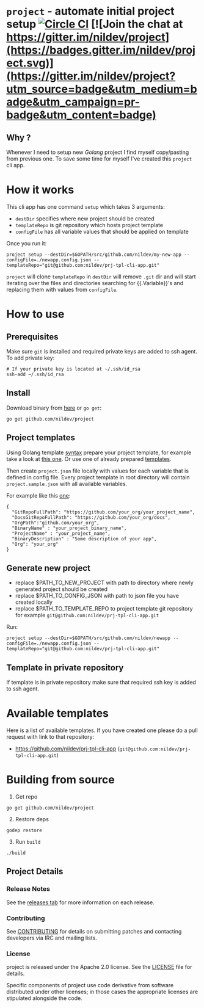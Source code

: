 # `project` - automate initial project setup [![Circle CI](https://circleci.com/gh/nildev/project/tree/master.svg?style=svg&circle-token=5f985f466e03e2f89df778c37ff6c6ab0b370a09)](https://circleci.com/gh/nildev/project/tree/master) [![Join the chat at https://gitter.im/nildev/project](https://badges.gitter.im/nildev/project.svg)](https://gitter.im/nildev/project?utm_source=badge&utm_medium=badge&utm_campaign=pr-badge&utm_content=badge)

## Why ?

Whenever I need to setup new *Golang* project I find myself copy/pasting from previous one. To save some time for myself
I've created this `project` cli app. 

# How it works

This cli app has one command `setup` which takes 3 arguments:

 - `destDir` specifies where new project should be created
 - `templateRepo` is git repository which hosts project template
 - `configFile` has all variable values that should be applied on template

Once you run it:

```
project setup --destDir=$GOPATH/src/github.com/nildev/my-new-app --configFile=./newapp.config.json --templateRepo="git@github.com:nildev/prj-tpl-cli-app.git"
```

`project` will clone `templateRepo` in `destDir` will remove `.git` dir and will start iterating over the files and directories
searching for {{.Variable}}'s and replacing them with values from `configFile`.

# How to use

## Prerequisites
 
Make sure `git` is installed and required private keys are added to ssh agent. To add private key:

```
# If your private key is located at ~/.ssh/id_rsa
ssh-add ~/.ssh/id_rsa
```

## Install

Download binary from [here](https://github.com/nildev/project/releases) or `go get`:

```
go get github.com/nildev/project
```

## Project templates

Using Golang template [syntax](https://golang.org/pkg/text/template/) prepare your project template, for example take a look at [this one](https://github.com/nildev/prj-tpl-cli-app).
Or use one of already prepared [templates](https://github.com/nildev/project#available-templates).

Then create `project.json` file locally with values for each variable that is defined in config file. Every project template
in root directory will contain `project.sample.json` with all available variables. 

For example like this [one](https://github.com/nildev/prj-tpl-cli-app/blob/master/project.config.json):

```
{
  "GitRepoFullPath": "https://github.com/your_org/your_project_name",
  "DocsGitRepoFullPath": "https://github.com/your_org/docs",
  "OrgPath":"github.com/your_org",
  "BinaryName" : "your_project_binary_name",
  "ProjectName" : "your_project_name",
  "BinaryDescription" : "Some description of your app",
  "Org": "your_org"
}
```

## Generate new project

- replace $PATH_TO_NEW_PROJECT with path to directory where newly generated project should be created
- replace $PATH_TO_CONFIG_JSON with path to json file you have created locally
- replace $PATH_TO_TEMPLATE_REPO to project template git repository for example `git@github.com:nildev/prj-tpl-cli-app.git`

Run:
```
project setup --destDir=$GOPATH/src/github.com/nildev/newapp --configFile=./newapp.config.json --templateRepo="git@github.com:nildev/prj-tpl-cli-app.git"
```

## Template in private repository

If template is in private repository make sure that required ssh key is added to ssh agent.

# Available templates

Here is a list of available templates.
If you have created one please do a pull request with link to that repository:

 * https://github.com/nildev/prj-tpl-cli-app (`git@github.com:nildev/prj-tpl-cli-app.git`)

# Building from source

1) Get repo

```
go get github.com/nildev/project
```

2) Restore deps

```
godep restore 
```

3) Run `build`

```
./build
```

## Project Details

### Release Notes

See the [releases tab](https://github.com/nildev/project/releases) for more information on each release.

### Contributing

See [CONTRIBUTING](CONTRIBUTING.md) for details on submitting patches and contacting developers via IRC and mailing lists.

### License

project is released under the Apache 2.0 license. See the [LICENSE](LICENSE) file for details.

Specific components of project use code derivative from software distributed under other licenses; in those cases the appropriate licenses are stipulated alongside the code.